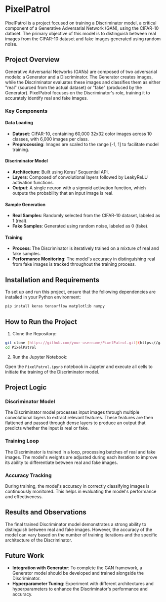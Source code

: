 # PixelPatrol

PixelPatrol is a project focused on training a Discriminator model, a critical component of a Generative Adversarial Network (GAN), using the CIFAR-10 dataset. The primary objective of this model is to distinguish between real images from the CIFAR-10 dataset and fake images generated using random noise.

## Project Overview

Generative Adversarial Networks (GANs) are composed of two adversarial models: a Generator and a Discriminator. The Generator creates images, while the Discriminator evaluates these images and classifies them as either "real" (sourced from the actual dataset) or "fake" (produced by the Generator). PixelPatrol focuses on the Discriminator's role, training it to accurately identify real and fake images.

### Key Components

#### Data Loading
- **Dataset**: CIFAR-10, containing 60,000 32x32 color images across 10 classes, with 6,000 images per class.
- **Preprocessing**: Images are scaled to the range [-1, 1] to facilitate model training.

#### Discriminator Model
- **Architecture**: Built using Keras' Sequential API.
- **Layers**: Composed of convolutional layers followed by LeakyReLU activation functions.
- **Output**: A single neuron with a sigmoid activation function, which outputs the probability that an input image is real.

#### Sample Generation
- **Real Samples**: Randomly selected from the CIFAR-10 dataset, labeled as 1 (real).
- **Fake Samples**: Generated using random noise, labeled as 0 (fake).

#### Training
- **Process**: The Discriminator is iteratively trained on a mixture of real and fake samples.
- **Performance Monitoring**: The model's accuracy in distinguishing real from fake images is tracked throughout the training process.

## Installation and Requirements

To set up and run this project, ensure that the following dependencies are installed in your Python environment:

```bash
pip install keras tensorflow matplotlib numpy
```

## How to Run the Project

1. Clone the Repository:

```bash
git clone [https://github.com/your-username/PixelPatrol.git](https://github.com/Mihawk1891/PixelPatrol.git)
cd PixelPatrol
```

2. Run the Jupyter Notebook:

Open the `PixelPatrol.ipynb` notebook in Jupyter and execute all cells to initiate the training of the Discriminator model.

## Project Logic

### Discriminator Model

The Discriminator model processes input images through multiple convolutional layers to extract relevant features. These features are then flattened and passed through dense layers to produce an output that predicts whether the input is real or fake.

### Training Loop

The Discriminator is trained in a loop, processing batches of real and fake images. The model's weights are adjusted during each iteration to improve its ability to differentiate between real and fake images.

### Accuracy Tracking

During training, the model's accuracy in correctly classifying images is continuously monitored. This helps in evaluating the model's performance and effectiveness.

## Results and Observations

The final trained Discriminator model demonstrates a strong ability to distinguish between real and fake images. However, the accuracy of the model can vary based on the number of training iterations and the specific architecture of the Discriminator.

## Future Work

- **Integration with Generator**: To complete the GAN framework, a Generator model should be developed and trained alongside the Discriminator.
- **Hyperparameter Tuning**: Experiment with different architectures and hyperparameters to enhance the Discriminator's performance and accuracy.
